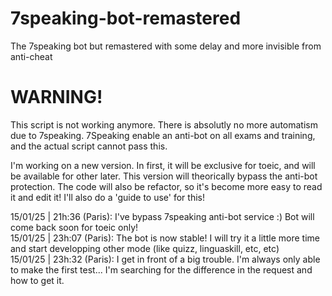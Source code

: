 # 7speaking-bot-remastered
The 7speaking bot but remastered with some delay and more invisible from anti-cheat

# WARNING!
This script is not working anymore. There is absolutly no more automatism due to 7speaking.
7Speaking enable an anti-bot on all exams and training, and the actual script cannot pass this.

I'm working on a new version. In first, it will be exclusive for toeic, and will be available for other later.
This version will theorically bypass the anti-bot protection.
The code will also be refactor, so it's become more easy to read it and edit it!
I'll also do a 'guide to use' for this!

15/01/25 | 21h:36 (Paris): I've bypass 7speaking anti-bot service :) Bot will come back soon for toeic only! <br>
15/01/25 | 23h:07 (Paris): The bot is now stable! I will try it a little more time and start developping other mode (like quizz, linguaskill, etc, etc) <br>
15/01/25 | 23h:32 (Paris): I get in front of a big trouble. I'm always only able to make the first test... I'm searching for the difference in the request and how to get it.
